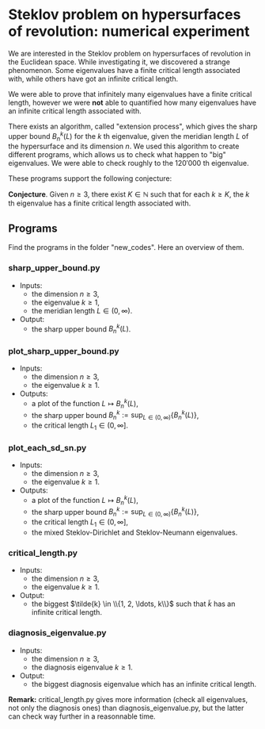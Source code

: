 # Steklov problem on hypersurfaces of revolution: numerical experiment

We are interested in the Steklov problem on hypersurfaces of revolution in the Euclidean space. 
While investigating it, we discovered a strange phenomenon. 
Some eigenvalues have a finite critical length associated with, while others have got an infinite critical length.

We were able to prove that infinitely many eigenvalues have a finite critical length, 
however we were **not** able to quantified how many eigenvalues have an infinite critical length associated with.

There exists an algorithm, called "extension process", which gives the sharp upper bound $B_n^k(L)$ for the $k$ th eigenvalue, 
given the meridian length $L$ of the hypersurface and its dimension $n$. We used this algorithm to create different programs,
which allows us to check what happen to "big" eigenvalues. We were able to check roughly to the $120' 000$ th eigenvalue.

These programs support the following conjecture:

**Conjecture**. Given $n \ge 3$, there exist $K \in \mathbb{N}$ such that for each $k \ge K$, the $k$ th eigenvalue has a finite critical length associated with.

## Programs

Find the programs in the folder "new_codes". Here an overview of them.

### sharp_upper_bound.py
* Inputs:
  * the dimension $n \ge 3$, 
  * the eigenvalue $k \ge 1$,
  * the meridian length $L \in (0, \infty)$.
* Output: 
  * the sharp upper bound $B_n^k(L)$.

### plot_sharp_upper_bound.py
* Inputs: 
  * the dimension $n \ge 3$,
  * the eigenvalue $k \ge 1$.
* Outputs: 
  * a plot of the function $L \longmapsto B_n^k(L)$, 
  * the sharp upper bound $B_n^k := \sup_{L \in (0, \infty)} \{ B_n^k(L)\}$,
  * the critical length $L_1 \in (0, \infty]$.


### plot_each_sd_sn.py
* Inputs: 
  * the dimension $n \ge 3$,
  * the eigenvalue $k \ge 1$.
* Outputs: 
  * a plot of the function $L \longmapsto B_n^k(L)$, 
  * the sharp upper bound $B_n^k := \sup_{L \in (0, \infty)} \{ B_n^k(L)\}$, 
  * the critical length $L_1 \in (0, \infty]$,
  * the mixed Steklov-Dirichlet and Steklov-Neumann eigenvalues.

### critical_length.py
* Inputs: 
  * the dimension $n \ge 3$,
  * the eigenvalue $k \ge 1$.
* Output: 
  * the biggest $\tilde{k} \in \\{1, 2, \ldots, k\\}$ 
  such that $\tilde{k}$ has an infinite critical length.
  
### diagnosis_eigenvalue.py
* Inputs: 
  * the dimension $n \ge 3$,
  * the diagnosis eigenvalue $k \ge 1$.
* Output: 
  * the  biggest diagnosis eigenvalue which has an infinite critical length.
  
**Remark:** critical_length.py gives more information (check all eigenvalues, not only the diagnosis ones) than diagnosis_eigenvalue.py, but the latter can check way further in a reasonnable time.
